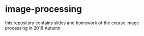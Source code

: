 # image-processing
this repository contains slides and homework of the course image processing  in 2018 Autumn
